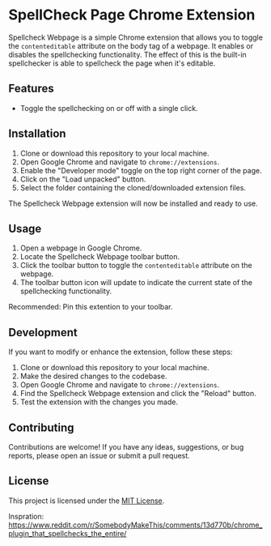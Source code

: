 # SpellCheck Page Chrome Extension

Spellcheck Webpage is a simple Chrome extension that allows you to toggle the `contenteditable` attribute on the body tag of a webpage. It enables or disables the spellchecking functionality. The effect of this is the built-in spellchecker is able to spellcheck the page when it's editable.

## Features

- Toggle the spellchecking on or off with a single click.

## Installation

1. Clone or download this repository to your local machine.
2. Open Google Chrome and navigate to `chrome://extensions`.
3. Enable the "Developer mode" toggle on the top right corner of the page.
4. Click on the "Load unpacked" button.
5. Select the folder containing the cloned/downloaded extension files.

The Spellcheck Webpage extension will now be installed and ready to use.

## Usage

1. Open a webpage in Google Chrome.
2. Locate the Spellcheck Webpage toolbar button.
3. Click the toolbar button to toggle the `contenteditable` attribute on the webpage.
4. The toolbar button icon will update to indicate the current state of the spellchecking functionality.

Recommended: Pin this extention to your toolbar.

## Development

If you want to modify or enhance the extension, follow these steps:

1. Clone or download this repository to your local machine.
2. Make the desired changes to the codebase.
3. Open Google Chrome and navigate to `chrome://extensions`.
4. Find the Spellcheck Webpage extension and click the "Reload" button.
5. Test the extension with the changes you made.

## Contributing

Contributions are welcome! If you have any ideas, suggestions, or bug reports, please open an issue or submit a pull request.

## License

This project is licensed under the [MIT License](LICENSE).

Inspration: <https://www.reddit.com/r/SomebodyMakeThis/comments/13d770b/chrome_plugin_that_spellchecks_the_entire/>
